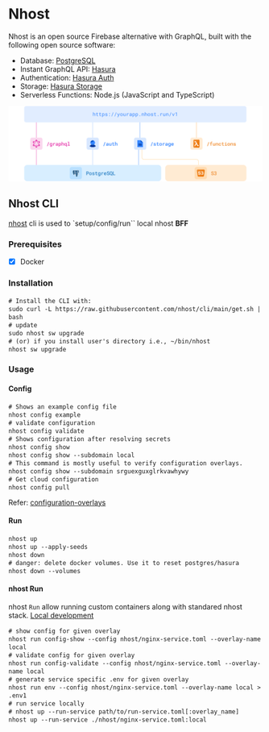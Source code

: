 # Nhost

Nhost is an open source Firebase alternative with GraphQL, built with the following open source software:

- Database: [PostgreSQL](https://www.postgresql.org/)
- Instant GraphQL API: [Hasura](https://hasura.io/)
- Authentication: [Hasura Auth](https://github.com/nhost/hasura-auth/)
- Storage: [Hasura Storage](https://github.com/nhost/hasura-storage)
- Serverless Functions: Node.js (JavaScript and TypeScript)

![Nhost architecture](https://raw.githubusercontent.com/nhost/nhost/main/assets/nhost-diagram.png)

## Nhost CLI

[nhost](https://docs.nhost.io/cli) cli is used to `setup/config/run`` local nhost **BFF**

### Prerequisites

- [x] Docker

### Installation

```shell
# Install the CLI with:
sudo curl -L https://raw.githubusercontent.com/nhost/cli/main/get.sh | bash
# update
sudo nhost sw upgrade
# (or) if you install user's directory i.e., ~/bin/nhost
nhost sw upgrade
```

### Usage

#### Config

```shell
# Shows an example config file
nhost config example
# validate configuration
nhost config validate
# Shows configuration after resolving secrets
nhost config show
nhost config show --subdomain local
# This command is mostly useful to verify configuration overlays.
nhost config show --subdomain srguexguxglrkvawhywy
# Get cloud configuration
nhost config pull
```

Refer: [configuration-overlays](https://docs.nhost.io/guides/cli/configuration-overlays)

#### Run

```shell
nhost up
nhost up --apply-seeds
nhost down
# danger: delete docker volumes. Use it to reset postgres/hasura
nhost down --volumes
```

#### nhost Run 
nhost `Run`  allow running custom containers along with standared nhost stack.
[Local development](https://docs.nhost.io/guides/run/local-development)

```shell
# show config for given overlay
nhost run config-show --config nhost/nginx-service.toml --overlay-name local
# validate config for given overlay
nhost run config-validate --config nhost/nginx-service.toml --overlay-name local
# generate service specific .env for given overlay
nhost run env --config nhost/nginx-service.toml --overlay-name local > .env1
# run service locally
# nhost up --run-service path/to/run-service.toml[:overlay_name]
nhost up --run-service ./nhost/nginx-service.toml:local
```
 
